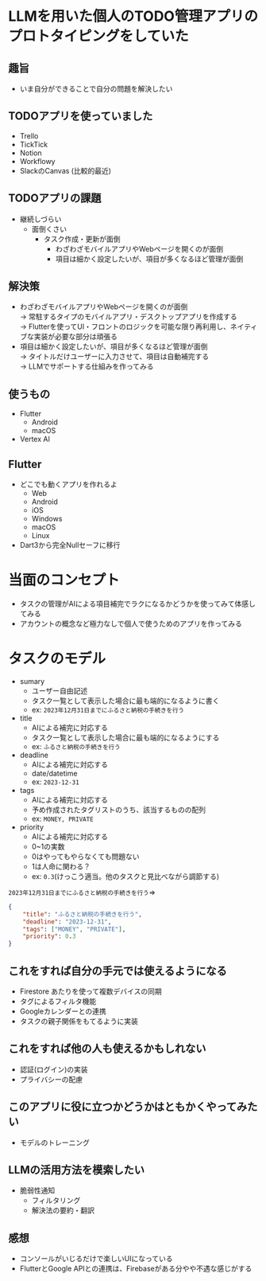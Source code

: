 # LLMを用いた個人のTODO管理アプリのプロトタイピングをしていた

## 趣旨
- いま自分ができることで自分の問題を解決したい

## TODOアプリを使っていました
- Trello
- TickTick
- Notion
- Workflowy
- SlackのCanvas (比較的最近)

## TODOアプリの課題
- 継続しづらい
  - 面倒くさい
    - タスク作成・更新が面倒
      - わざわざモバイルアプリやWebページを開くのが面倒
      - 項目は細かく設定したいが、項目が多くなるほど管理が面倒

## 解決策
- わざわざモバイルアプリやWebページを開くのが面倒  
  -> 常駐するタイプのモバイルアプリ・デスクトップアプリを作成する  
  -> Flutterを使ってUI・フロントのロジックを可能な限り再利用し、ネイティブな実装が必要な部分は頑張る
- 項目は細かく設定したいが、項目が多くなるほど管理が面倒  
  -> タイトルだけユーザーに入力させて、項目は自動補完する  
  -> LLMでサポートする仕組みを作ってみる  

## 使うもの
- Flutter
  - Android
  - macOS
- Vertex AI

## Flutter
- どこでも動くアプリを作れるよ
  - Web
  - Android
  - iOS
  - Windows
  - macOS
  - Linux
- Dart3から完全Nullセーフに移行

# 当面のコンセプト
- タスクの管理がAIによる項目補完でラクになるかどうかを使ってみて体感してみる
- アカウントの概念など極力なしで個人で使うためのアプリを作ってみる

# タスクのモデル
- sumary
    - ユーザー自由記述
    - タスク一覧として表示した場合に最も端的になるように書く
    - ex: `2023年12月31日までにふるさと納税の手続きを行う`
- title
    - AIによる補完に対応する
    - タスク一覧として表示した場合に最も端的になるようにする
    - ex: `ふるさと納税の手続きを行う`
- deadline
    - AIによる補完に対応する
    - date/datetime
    - ex: `2023-12-31`
- tags
    - AIによる補完に対応する
    - 予め作成されたタグリストのうち、該当するものの配列
    - ex: `MONEY, PRIVATE`
- priority
    - AIによる補完に対応する
    - 0~1の実数
    - 0はやってもやらなくても問題ない
    - 1は人命に関わる？
    - ex: `0.3`(けっこう適当。他のタスクと見比べながら調節する)

`2023年12月31日までにふるさと納税の手続きを行う`=>
```json
{
    "title": "ふるさと納税の手続きを行う",
    "deadline": "2023-12-31",
    "tags": ["MONEY", "PRIVATE"],
    "priority": 0.3
}
```

## これをすれば自分の手元では使えるようになる
- Firestore あたりを使って複数デバイスの同期
- タグによるフィルタ機能
- Googleカレンダーとの連携
- タスクの親子関係をもてるように実装

## これをすれば他の人も使えるかもしれない
- 認証(ログイン)の実装
- プライバシーの配慮

## このアプリに役に立つかどうかはともかくやってみたい
- モデルのトレーニング

## LLMの活用方法を模索したい
- 脆弱性通知
  - フィルタリング
  - 解決法の要約・翻訳

## 感想 
- コンソールがいじるだけで楽しいUIになっている
- FlutterとGoogle APIとの連携は、Firebaseがある分やや不遇な感じがする
